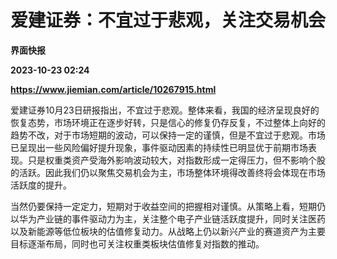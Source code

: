 # 爱建证券：不宜过于悲观，关注交易机会
**界面快报**

**2023-10-23 02:24**

**https://www.jiemian.com/article/10267915.html**

爱建证券10月23日研报指出，不宜过于悲观。整体来看，我国的经济呈现良好的恢复态势，市场环境正在逐步好转，只是信心的修复仍存反复，不过整体上向好的趋势不改，对于市场短期的波动，可以保持一定的谨慎，但是不宜过于悲观。市场已呈现出一些风险偏好提升现象，事件驱动因素的持续性已明显优于前期市场表现。只是权重类资产受海外影响波动较大，对指数形成一定得压力，但不影响个股的活跃。因此我们仍以聚焦交易机会为主，市场整体环境得改善终将会体现在市场活跃度的提升。

当然仍要保持一定定力，短期对于收益空间的把握相对谨慎。从策略上看，短期仍以华为产业链的事件驱动力为主，关注整个电子产业链活跃度提升，同时关注医药以及新能源等低位板块的估值修复动力。从战略上仍以新兴产业的赛道资产为主要目标逐渐布局，同时也可关注权重类板块估值修复对指数的推动。